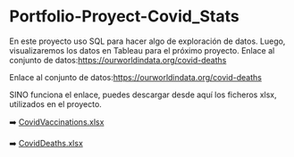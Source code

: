 # Portfolio-Proyect-Covid_Stats
En este proyecto uso SQL para hacer algo de exploración de datos. Luego, visualizaremos los datos en Tableau para el próximo proyecto.  Enlace al conjunto de datos:https://ourworldindata.org/covid-deaths

Enlace al conjunto de datos:https://ourworldindata.org/covid-deaths

SINO funciona el enlace, puedes descargar desde aquí los ficheros xlsx, utilizados en el proyecto.

➡️ [CovidVaccinations.xlsx](https://github.com/Yosef-Meziani/Portfolio-Proyect-Covid_Stats/files/8936793/CovidVaccinations.xlsx)

➡️ [CovidDeaths.xlsx](https://github.com/Yosef-Meziani/Portfolio-Proyect-Covid_Stats/files/8936795/CovidDeaths.xlsx)
